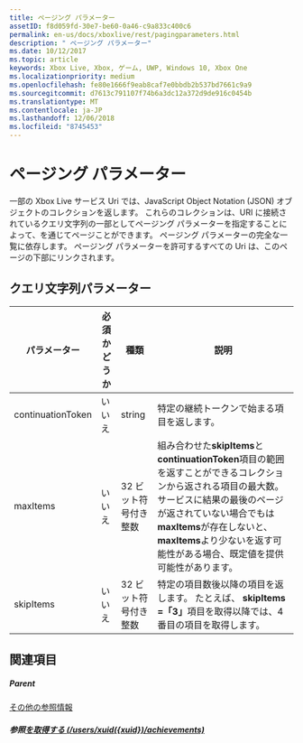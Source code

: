 ```yaml
---
title: ページング パラメーター
assetID: f8d059fd-30e7-be60-0a46-c9a833c400c6
permalink: en-us/docs/xboxlive/rest/pagingparameters.html
description: " ページング パラメーター"
ms.date: 10/12/2017
ms.topic: article
keywords: Xbox Live, Xbox, ゲーム, UWP, Windows 10, Xbox One
ms.localizationpriority: medium
ms.openlocfilehash: fe80e1666f9eab8caf7e0bbdb2b537bd7661c9a9
ms.sourcegitcommit: d7613c791107f74b6a3dc12a372d9de916c0454b
ms.translationtype: MT
ms.contentlocale: ja-JP
ms.lasthandoff: 12/06/2018
ms.locfileid: "8745453"
---
```

# <a name="paging-parameters"></a>ページング パラメーター
 
一部の Xbox Live サービス Uri では、JavaScript Object Notation (JSON) オブジェクトのコレクションを返します。 これらのコレクションは、URI に接続されているクエリ文字列の一部としてページング パラメーターを指定することによって、を通じてページことができます。 ページング パラメーターの完全な一覧に依存します。 ページング パラメーターを許可するすべての Uri は、このページの下部にリンクされます。
 
<a id="ID4E2"></a>

 
## <a name="query-string-parameters"></a>クエリ文字列パラメーター 
 
| パラメーター| 必須かどうか| 種類| 説明| 
| --- | --- | --- | --- | 
| continuationToken| いいえ| string| 特定の継続トークンで始まる項目を返します。 | 
| maxItems| いいえ| 32 ビット符号付き整数| 組み合わせた<b>skipItems</b>と<b>continuationToken</b>項目の範囲を返すことができるコレクションから返される項目の最大数。 サービスに結果の最後のページが返されていない場合でもは<b>maxItems</b>が存在しないと、 <b>maxItems</b>より少ないを返す可能性がある場合、既定値を提供可能性があります。 | 
| skipItems| いいえ| 32 ビット符号付き整数| 特定の項目数後以降の項目を返します。 たとえば、 <b>skipItems =「3」</b>項目を取得以降では、4 番目の項目を取得します。 | 
  
<a id="ID4EDD"></a>

 
## <a name="see-also"></a>関連項目
 
<a id="ID4EFD"></a>

 
##### <a name="parent"></a>Parent  

[その他の参照情報](atoc-xboxlivews-reference-additional.md)

  
<a id="ID4ERD"></a>

 
##### <a name="reference--get-usersxuidxuidachievementsuriachievementsuri-achievementsusersxuidachievementsgetv2md"></a>参照[を取得する (/users/xuid({xuid})/achievements)](../uri/achievements/uri-achievementsusersxuidachievementsgetv2.md)

   